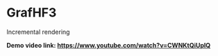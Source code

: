 # GrafHF3

Incremental rendering

<b> Demo video link: <b> https://www.youtube.com/watch?v=CWNKtQiUplQ
